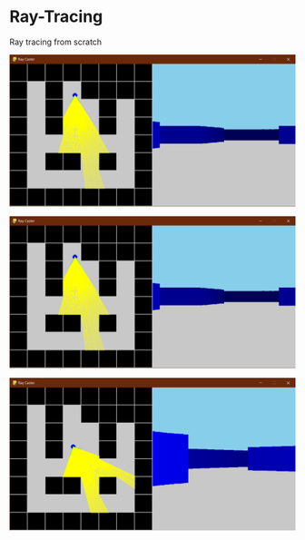 # Ray-Tracing
Ray tracing from scratch

![](https://github.com/milannzz/Ray-Tracing/blob/main/Images/3.png)

![](https://github.com/milannzz/Ray-Tracing/blob/main/Images/1.png)

![](https://github.com/milannzz/Ray-Tracing/blob/main/Images/2.png)



